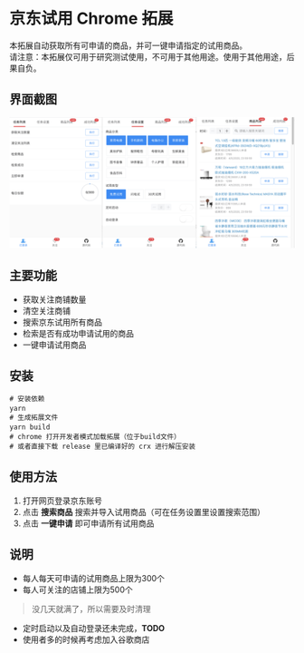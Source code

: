 # 京东试用 Chrome 拓展
本拓展自动获取所有可申请的商品，并可一键申请指定的试用商品。<br>
请注意：本拓展仅可用于研究测试使用，不可用于其他用途。使用于其他用途，后果自负。<br>

## 界面截图
![界面](./img/interface.png)

## 主要功能
* 获取关注商铺数量
* 清空关注商铺
* 搜索京东试用所有商品
* 检索是否有成功申请试用的商品
* 一键申请试用商品

## 安装
```js
# 安装依赖
yarn
# 生成拓展文件
yarn build
# chrome 打开开发者模式加载拓展（位于build文件）
# 或者直接下载 release 里已编译好的 crx 进行解压安装
```

## 使用方法
1. 打开网页登录京东账号
2. 点击 **搜索商品** 搜索并导入试用商品（可在任务设置里设置搜索范围）
3. 点击 **一键申请** 即可申请所有试用商品

## 说明
* 每人每天可申请的试用商品上限为300个
* 每人可关注的店铺上限为500个
>没几天就满了，所以需要及时清理
* 定时启动以及自动登录还未完成，**TODO**
* 使用者多的时候再考虑加入谷歌商店
